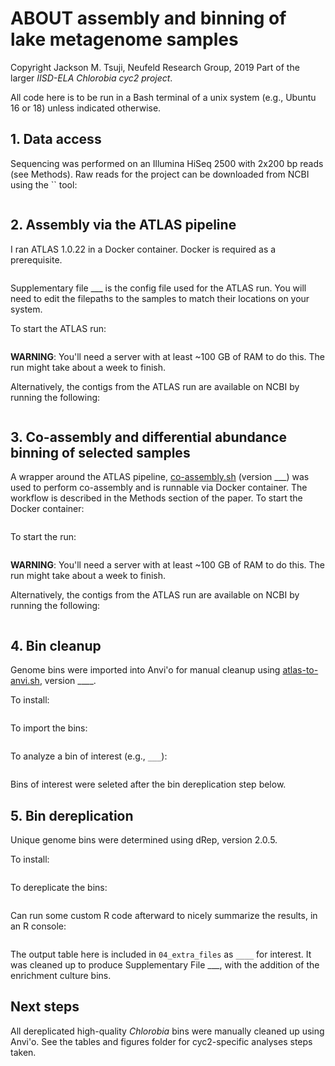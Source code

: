 # ABOUT assembly and binning of lake metagenome samples
Copyright Jackson M. Tsuji, Neufeld Research Group, 2019
Part of the larger *IISD-ELA Chlorobia cyc2 project*.

All code here is to be run in a Bash terminal of a unix system (e.g., Ubuntu 16 or 18) unless indicated otherwise.

## 1. Data access
Sequencing was performed on an Illumina HiSeq 2500 with 2x200 bp reads (see Methods). Raw reads for the project can be downloaded from NCBI using the `` tool:

```

```

## 2. Assembly via the ATLAS pipeline
I ran ATLAS 1.0.22 in a Docker container. Docker is required as a prerequisite.
```

```

Supplementary file ___ is the config file used for the ATLAS run. You will need to edit the filepaths to the samples to match their locations on your system.

To start the ATLAS run:
```

```
__WARNING__: You'll need a server with at least ~100 GB of RAM to do this. The run might take about a week to finish.

Alternatively, the contigs from the ATLAS run are available on NCBI by running the following:
```

```

## 3. Co-assembly and differential abundance binning of selected samples
A wrapper around the ATLAS pipeline, [co-assembly.sh](___) (version ___) was used to perform co-assembly and is runnable via Docker container. The workflow is described in the Methods section of the paper. To start the Docker container:
```

```

To start the run:
```

```
__WARNING__: You'll need a server with at least ~100 GB of RAM to do this. The run might take about a week to finish.

Alternatively, the contigs from the ATLAS run are available on NCBI by running the following:
```

```

## 4. Bin cleanup
Genome bins were imported into Anvi'o for manual cleanup using [atlas-to-anvi.sh](___), version ____.

To install:
```

```

To import the bins:
```

```

To analyze a bin of interest (e.g., `___`):
```

```
Bins of interest were seleted after the bin dereplication step below.

## 5. Bin dereplication
Unique genome bins were determined using dRep, version 2.0.5.

To install:
```

```

To dereplicate the bins:
```

```

Can run some custom R code afterward to nicely summarize the results, in an R console:
```

```

The output table here is included in `04_extra_files` as `____` for interest. It was cleaned up to produce Supplementary File ___, with the addition of the enrichment culture bins.

## Next steps
All dereplicated high-quality _Chlorobia_ bins were manually cleaned up using Anvi'o.
See the tables and figures folder for cyc2-specific analyses steps taken.


